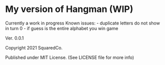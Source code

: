 # My version of Hangman (WIP)
Currently a work in progress
Known issues: - duplicate letters do not show in turn 0
              - if guess is the entire alphabet you win game

Ver. 0.0.1

Copyright 2021 SquaredCo.

Published under MIT License. (See LICENSE file for more info)

